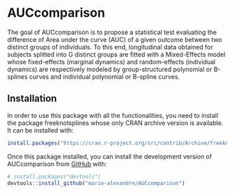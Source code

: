 
<!-- README.md is generated from README.Rmd. Please edit that file -->

# AUCcomparison

<!-- badges: start -->

<!-- [![Travis build status](https://travis-ci.com/marie-alexandre/AUCcomparison.svg?branch=master)](https://travis-ci.com/marie-alexandre/AUCcomparison) -->

<!-- badges: end -->

The goal of AUCcomparison is to propose a statistical test evaluating
the difference of Area under the curve (AUC) of a given outcome between
two distinct groups of individuals. To this end, longitudinal data
obtained for subjects splitted into G distinct groups are fitted with a
Mixed-Effects model whose fixed-effects (marginal dynamics) and
random-effects (individual dynamics) are respectively modeled by
group-structured polynomial or B-splines curves and individual
polynomial or B-spline curves.

## Installation

In order to use this package with all the functionalities, you need to
install the package freeknotsplines whose only CRAN archive version is
available. It can be installed with:

``` r
install.packages("https://cran.r-project.org/src/contrib/Archive/freeknotsplines/freeknotsplines_1.0.1.tar.gz",repos=NULL,dependencies = TRUE)
```

Once this package installed, you can install the development version of
AUCcomparison from [GitHub](https://github.com/) with:

``` r
# install.packages("devtools")
devtools::install_github("marie-alexandre/AUCcomparison")
```
